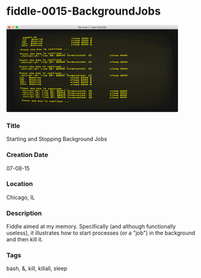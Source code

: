 fiddle-0015-BackgroundJobs
======

![Screenshot](screenshot.png)


### Title

Starting and Stopping Background Jobs


### Creation Date

07-08-15


### Location

Chicago, IL


### Description

Fiddle aimed at my memory.  Specifically (and although functionally useless),
it illustrates how to start processes (or a "job") in the background and then kill it.


### Tags

bash, &, kill, killall, sleep

